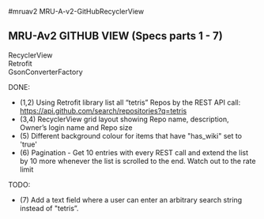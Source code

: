 #mruav2
MRU-A-v2-GitHubRecyclerView

MRU-Av2 GITHUB VIEW (Specs parts 1 - 7)   
---------------------------------------
RecyclerView  
Retrofit  
GsonConverterFactory  

DONE:
- (1,2) Using Retrofit library list all “tetris” Repos by the REST API call:  
        https://api.github.com/search/repositories?q=tetris 
- (3,4) RecyclerView grid layout showing Repo name, description, Owner’s login name and Repo size
- (5) Different background colour for items that have "has_wiki" set to 'true'
- (6) Pagination - Get 10 entries with every REST call and extend the list by 10 more whenever the list is scrolled to the end. Watch out to the rate limit

TODO:
- (7) Add a text field where a user can enter an arbitrary search string instead of "tetris”.


